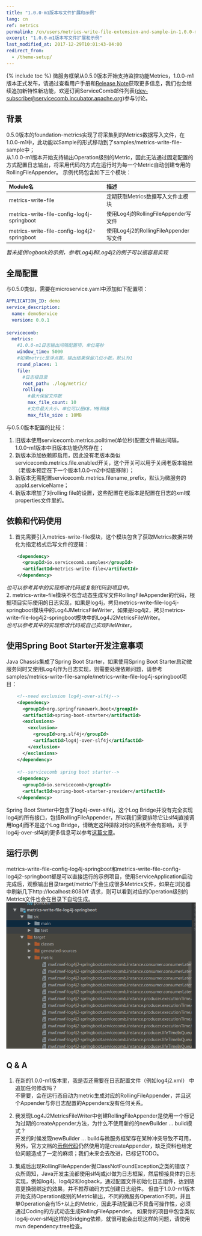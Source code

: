 ```yaml
---
title: "1.0.0-m1版本写文件扩展和示例"
lang: cn
ref: metrics
permalink: /cn/users/metrics-write-file-extension-and-sample-in-1.0.0-m1/
excerpt: "1.0.0-m1版本写文件扩展和示例"
last_modified_at: 2017-12-29T10:01:43-04:00
redirect_from:
  - /theme-setup/
---
```


{% include toc %}
微服务框架从0.5.0版本开始支持监控功能Metrics，1.0.0-m1版本正式发布，请通过查看用户手册和[Release Note](https://github.com/apache/incubator-servicecomb-java-chassis/releases)获取更多信息，我们也会继续追加新特性新功能，欢迎订阅ServiceComb邮件列表(dev-subscribe@servicecomb.incubator.apache.org)参与讨论。

## 背景
0.5.0版本的foundation-metrics实现了将采集到的Metrics数据写入文件，在1.0.0-m1中，此功能以Sample的形式移动到了samples/metrics-write-file-sample中；  
从1.0.0-m1版本开始支持输出Operation级别的Metric，因此无法通过固定配置的方式配置日志输出，将采用代码的方式在运行时为每一个Metric自动创建专用的RollingFileAppender。
示例代码包含如下三个模块：  

| Module名                                  | 描述                              |
| :--------------------------------------- | :------------------------------ |
| metrics-write-file                       | 定期获取Metrics数据写入文件主模块            |
| metrics-write-file-config-log4j-springboot | 使用Log4j的RollingFileAppender写文件  |
| metrics-write-file-config-log4j2-springboot | 使用Log4j2的RollingFileAppender写文件 |

*暂未提供logback的示例，参考Log4j和Log4j2的例子可以很容易实现*

## 全局配置
与0.5.0类似，需要在microservice.yaml中添加如下配置项：
```yaml 
APPLICATION_ID: demo
service_description:
  name: demoService
  version: 0.0.1

servicecomb:
  metrics:
    #1.0.0-m1日志输出间隔配置项，单位毫秒
    window_time: 5000
    #如果metric是浮点数，输出结果保留几位小数，默认为1
    round_places: 1
    file:
      #日志根目录
      root_path: ./log/metric/
      rolling:
        #最大保留文件数
        max_file_count: 10
        #文件最大大小，单位可以是KB，MB和GB
        max_file_size : 10MB
```
与0.5.0版本配置的比较：
1. 旧版本使用servicecomb.metrics.polltime(单位秒)配置文件输出间隔，1.0.0-m1版本中旧版本功能仍然存在；  
2. 新版本添加依赖即启用，因此没有老版本类似servicecomb.metrics.file.enabled开关，这个开关可以用于关闭老版本输出（老版本预定在下一个版本1.0.0-m2中彻底移除）；  
3. 新版本无需配置servicecomb.metrics.filename_prefix，默认为微服务的appId.serviceName；  
4. 新版本增加了对rolling file的设置，这些配置在老版本是配置在日志的xml或properties文件里的。  

## 依赖和代码使用
1. 首先需要引入metrics-write-file模块，这个模块包含了获取Metrics数据并转化为指定格式后写文件的逻辑：  
```xml
    <dependency>
      <groupId>io.servicecomb.samples</groupId>
      <artifactId>metrics-write-file</artifactId>
    </dependency>
```
*也可以参考其中的实现修改代码或复制代码到项目中。*    
2. metrics-write-file模块不包含动态生成写文件RollingFileAppender的代码，根据项目实际使用的日志实现，如果是log4j，拷贝metrics-write-file-log4j-springboot模块中的Log4JMetricsFileWriter，如果是log4j2，拷贝metrics-write-file-log4j2-springboot模块中的Log4J2MetricsFileWriter。    
*也可以参考其中的实现修改代码或自己实现FileWriter。*   

## 使用Spring Boot Starter开发注意事项
Java Chassis集成了Spring Boot Starter，如果使用Spring Boot Starter启动微服务同时又使用Log4j作为日志实现，则需要处理依赖问题，请参考samples/metrics-write-file-sample/metrics-write-file-log4j-springboot项目：
```xml
    <!--need exclusion log4j-over-slf4j-->
    <dependency>
      <groupId>org.springframework.boot</groupId>
      <artifactId>spring-boot-starter</artifactId>
      <exclusions>
        <exclusion>
          <groupId>org.slf4j</groupId>
          <artifactId>log4j-over-slf4j</artifactId>
        </exclusion>
      </exclusions>
    </dependency>

    <!--servicecomb spring boot starter-->
    <dependency>
      <groupId>io.servicecomb</groupId>
      <artifactId>spring-boot-starter-provider</artifactId>
    </dependency>
```
Spring Boot Starter中包含了log4j-over-slf4j，这个Log Bridge并没有完全实现log4j的所有接口，包括RollingFileAppender，所以我们需要排除它让slf4j直接调用log4j而不是这个Log Bridge，请确定这种排除对你的系统不会有影响，关于log4j-over-slf4j的更多信息可以参考[这篇文章](https://www.slf4j.org/legacy.html#log4j-over-slf4j)。

## 运行示例
metrics-write-file-config-log4j-springboot和metrics-write-file-config-log4j2-springboot都是可以直接运行的示例项目，使用ServiceApplication启动完成后，观察输出目录target/metric/下会生成很多Metrics文件，如果在浏览器中刷新几下http://localhost:8080/f 请求，则可以看到对应的Operation级别的Metrics文件也会在目录下自动生成。    
![MetricsWriteFileResult](/assets/images/MetricsWriteFileResult.png)

## Q & A
1. 在新的1.0.0-m1版本里，我是否还需要在日志配置文件（例如log4j2.xml） 中追加任何修改吗？  
  不需要，会在运行态自动为metric生成对应的RollingFileAppender，并且这个Appender与你日志配置的Appenders没有任何关系。

2. 我发现Log4J2MetricsFileWriter中创建RollingFileAppender是使用一个标记为过期的createAppender方法，为什么不使用新的的newBuilder ... build模式？  
  开发的时候发现newBuilder ... build与微服务框架存在某种冲突导致不可用，另外，官方文档的[示例代码](https://logging.apache.org/log4j/2.x/manual/customconfig.html)仍然使用的是createAppender，缺乏资料也给定位问题造成了一定的麻烦；我们未来会去改进，已标记TODO。

3. 集成后出现RollingFileAppender抛ClassNotFoundException之类的错误？  
  众所周知，Java开发主流都使用slf4j或jcl做为日志框架，然后桥接具体的日志实现，例如log4j、log4j2和logback，通过配置文件初始化日志组件，达到随意更换弱绑定的效果，并不推荐编码方式创建日志组件。
  但由于1.0.0-m1版本开始支持Operation级别的Metric输出，不同的微服务Operation不同，并且单Operation会有15+以上的Metric，因此手动配置已不具备可操作性，必须通过Coding的方式动态生成RollingFileAppender。
  如果你的项目中包含类似log4j-over-slf4j这样的Bridging依赖，就很可能会出现这样的问题，请使用mvn dependency:tree检查。